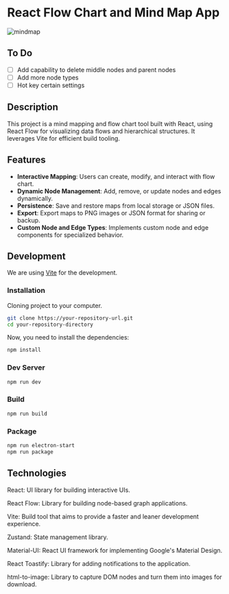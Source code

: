 # React Flow Chart and Mind Map App

![mindmap](https://user-images.githubusercontent.com/2857535/210797861-510f0a3d-fd67-46a7-8a8d-c409cb7dbcdb.png)

## To Do

- [ ] Add capability to delete middle nodes and parent nodes
- [ ] Add more node types
- [ ] Hot key certain settings

## Description

This project is a mind mapping and flow chart tool built with React, using React Flow for visualizing data flows and hierarchical structures. It leverages Vite for efficient build tooling.

## Features

- **Interactive Mapping**: Users can create, modify, and interact with flow chart.
- **Dynamic Node Management**: Add, remove, or update nodes and edges dynamically.
- **Persistence**: Save and restore maps from local storage or JSON files.
- **Export**: Export maps to PNG images or JSON format for sharing or backup.
- **Custom Node and Edge Types**: Implements custom node and edge components for specialized behavior.

## Development

We are using [Vite](https://vitejs.dev/) for the development.

### Installation

Cloning project to your computer.

```sh
git clone https://your-repository-url.git
cd your-repository-directory
```

Now, you need to install the dependencies:

```sh
npm install
```

### Dev Server

```sh
npm run dev
```

### Build

```sh
npm run build
```

### Package

```sh
npm run electron-start
npm run package
```

## Technologies

React: UI library for building interactive UIs.

React Flow: Library for building node-based graph applications.

Vite: Build tool that aims to provide a faster and leaner development experience.

Zustand: State management library.

Material-UI: React UI framework for implementing Google's Material Design.

React Toastify: Library for adding notifications to the application.

html-to-image: Library to capture DOM nodes and turn them into images for download.
